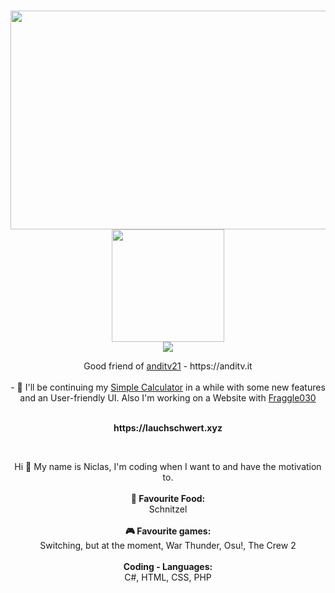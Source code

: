 <center>
   <p align="center">
      <br>
      <img src=https://github-readme-activity-graph.cyclic.app/graph?username=Lauchschwert&theme=merko width="1000" height="350"/>
      <br>
<img src=https://github-readme-stats.vercel.app/api?username=Lauchschwert&show_icons=true&include_all_commits=true&count_private=true&theme=merko height="180em"> 
      <br>
      <img src=https://github-readme-stats.vercel.app/api/top-langs/?username=Lauchschwert&layout=compact&text_color=daf7dc&theme=merko />
   </p>
   <p align="center">Good friend of <a href="https://github.com/anditv21">anditv21</a> - https://anditv.it
      <br>
      <br>
      - 🔭 I'll be continuing my <a href="https://github.com/Lauchschwert/SimpleCalculator">Simple Calculator</a> in a while with some new features and an User-friendly UI. Also I'm working on a Website with <a href="https://github.com/Fraggle030">Fraggle030</a>
</center>
<p align="center"><br><b>https://lauchschwert.xyz</B></p>
<br>
<p align="center">
Hi 🖖 My name is Niclas, I'm coding when I want to and have the motivation to.<br><br><B>
🍕 Favourite Food:</B><br> Schnitzel<br><br><B>
🎮 Favourite games:</B><br> Switching, but at the moment, War Thunder, Osu!, The Crew 2<br><b><br>
Coding - Languages:</B><br>C#, HTML, CSS, PHP
</p>
